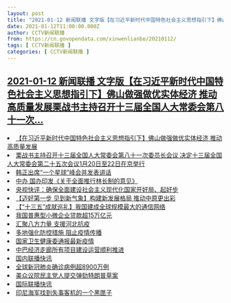 ```yaml
---
layout: post
title: "2021-01-12 新闻联播 文字版【在习近平新时代中国特色社会主义思想指引下】佛山做强做优实体经济 推动高质量发展栗战书主持召开十三届全国人大常委会第八十一次"
date: 2021-01-12T11:00:00.000Z
author: CCTV新闻联播
from: https://cn.govopendata.com/xinwenlianbo/20210112/
tags: [ CCTV新闻联播 ]
categories: [ CCTV新闻联播 ]
---
```

<!--1610449200000-->
[2021-01-12 新闻联播 文字版【在习近平新时代中国特色社会主义思想指引下】佛山做强做优实体经济 推动高质量发展栗战书主持召开十三届全国人大常委会第八十一次...](https://cn.govopendata.com/xinwenlianbo/20210112/)
------

<div>
<li><a target="_blank" href="https://cn.govopendata.com/xinwenlianbo/20210112/#222893">【在习近平新时代中国特色社会主义思想指引下】佛山做强做优实体经济 推动高质量发展</a></li><li><a target="_blank" href="https://cn.govopendata.com/xinwenlianbo/20210112/#222894">栗战书主持召开十三届全国人大常委会第八十一次委员长会议 决定十三届全国人大常委会第二十五次会议1月20日至22日在京举行</a></li><li><a target="_blank" href="https://cn.govopendata.com/xinwenlianbo/20210112/#222895">韩正出席“一个星球”峰会并发表讲话</a></li><li><a target="_blank" href="https://cn.govopendata.com/xinwenlianbo/20210112/#222896">中办 国办印发《关于全面推行林长制的意见》</a></li><li><a target="_blank" href="https://cn.govopendata.com/xinwenlianbo/20210112/#222897">央视快评：确保全面建设社会主义现代化国家开好局、起好步</a></li><li><a target="_blank" href="https://cn.govopendata.com/xinwenlianbo/20210112/#222898">【迈好第一步 见到新气象】构建新发展格局 推动中原更出彩</a></li><li><a target="_blank" href="https://cn.govopendata.com/xinwenlianbo/20210112/#222899">【“十三五”成就巡礼】我国建成全球规模最大的通信网络</a></li><li><a target="_blank" href="https://cn.govopendata.com/xinwenlianbo/20210112/#222900">我国普惠型小微企业贷款超15万亿元</a></li><li><a target="_blank" href="https://cn.govopendata.com/xinwenlianbo/20210112/#222901">汇聚八方力量 支援河北抗疫</a></li><li><a target="_blank" href="https://cn.govopendata.com/xinwenlianbo/20210112/#222902">多地强化防控措施 阻止疫情传播</a></li><li><a target="_blank" href="https://cn.govopendata.com/xinwenlianbo/20210112/#222903">国家卫生健康委通报最新疫情</a></li><li><a target="_blank" href="https://cn.govopendata.com/xinwenlianbo/20210112/#222904">中巴经济走廊所有项目建设运营顺利推进</a></li><li><a target="_blank" href="https://cn.govopendata.com/xinwenlianbo/20210112/#222905">国内联播快讯</a></li><li><a target="_blank" href="https://cn.govopendata.com/xinwenlianbo/20210112/#222906">全球新冠肺炎确诊病例超8900万例</a></li><li><a target="_blank" href="https://cn.govopendata.com/xinwenlianbo/20210112/#222907">美众议院民主党人提交弹劾特朗普草案</a></li><li><a target="_blank" href="https://cn.govopendata.com/xinwenlianbo/20210112/#222908">国际联播快讯</a></li><li><a target="_blank" href="https://cn.govopendata.com/xinwenlianbo/20210112/#222909">印尼海军找到失事客机的一个黑匣子</a></li>
</div>

